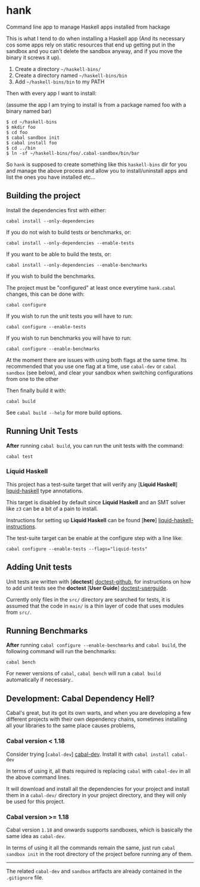 # hank

Command line app to manage Haskell apps installed from hackage

This is what I tend to do when installing a Haskell app (And its necessary cos some apps rely on static resources that end up getting put in the sandbox and you can't delete the sandbox anyway, and if you move the binary it screws it up).

1.  Create a directory `~/haskell-bins/`
2.  Create a directory named `~/haskell-bins/bin`
3.  Add `~/haskell-bins/bin` to my PATH

Then with every app I want to install:

(assume the app I am trying to install is from a package named foo with a binary named bar)

```
$ cd ~/haskell-bins
$ mkdir foo
$ cd foo
$ cabal sandbox init
$ cabal install foo
$ cd ../bin
$ ln -sf ~/haskell-bins/foo/.cabal-sandbox/bin/bar
```

So `hank` is supposed to create something like this `haskell-bins` dir for you and manage the above process and allow you to install/uninstall apps and list the ones you have installed etc...

## Building the project

Install the dependencies first with either:

    cabal install --only-dependencies

If you do not wish to build tests or benchmarks, or:

    cabal install --only-dependencies --enable-tests

If you want to be able to build the tests, or:

    cabal install --only-dependencies --enable-benchmarks

If you wish to build the benchmarks.

The project must be "configured" at least once everytime `hank.cabal` changes, this can be done with:

    cabal configure

If you wish to run the unit tests you will have to run:

    cabal configure --enable-tests

If you wish to run benchmarks you will have to run:

    cabal configure --enable-benchmarks

At the moment there are issues with using both flags at the same time.  Its recommended that you use one flag at a time, use `cabal-dev` or `cabal sandbox` 
(see below), and clear your sandbox when switching configurations from one to the other

Then finally build it with:

    cabal build

See `cabal build --help` for more build options.

## Running Unit Tests

**After** running `cabal build`, you can run the unit tests with the command:

    cabal test

### Liquid Haskell

This project has a test-suite target that will verify any [**Liquid Haskell**] [liquid-haskell] type annotations.

This target is disabled by default since **Liquid Haskell** and an SMT solver like `z3` can be a bit of a pain to install.

Instructions for setting up **Liquid Haskell** can be found [**here**] [liquid-haskell-instructions].

The test-suite target can be enable at the configure step with a line like:

```
cabal configure --enable-tests --flags="liquid-tests"
```

## Adding Unit tests

Unit tests are written with [**doctest**] [doctest-github], for instructions on how to add unit tests
see the **doctest** [**User Guide**] [doctest-userguide].

Currently only files in the `src/` directory are searched for tests, it is assumed that the code in `main/`
is a thin layer of code that uses modules from `src/`.

## Running Benchmarks

**After** running `cabal configure --enable-benchmarks` and `cabal build`, the following command will run the benchmarks:

    cabal bench

For newer versions of `cabal`, `cabal bench` will run a `cabal build` automatically if necessary..

## Development: Cabal Dependency Hell?

Cabal's great, but its got its own warts, and when you are developing a few different projects with their own dependency chains, sometimes installing all your libraries to the same place causes problems,

### Cabal version < 1.18

Consider trying [`cabal-dev`] [cabal-dev].  Install it with `cabal install cabal-dev`

In terms of using it, all thats required is replacing `cabal` with `cabal-dev` in all the above command lines.

It will download and install all the dependencies for your project and install them in a `cabal-dev/` directory in your project directory, and they will only be used for this project.

### Cabal version >= 1.18

Cabal version `1.18` and onwards supports sandboxes, which is basically the same idea as `cabal-dev`.

In terms of using it all the commands remain the same, just run `cabal sandbox init` in the root directory of the project before running any of them.

------

The related `cabal-dev` and `sandbox` artifacts are already contained in the `.gitignore` file.

[cabal-dev]: https://github.com/creswick/cabal-dev "creswick/cabal-dev on GitHub.com"
[doctest-github]: https://github.com/sol/doctest-haskell "sol/doctest-haskell on GitHub.com"
[doctest-userguide]: https://github.com/sol/doctest-haskell/blob/master/README.markdown#usage "doctest Usage Guide"
[liquid-haskell]: http://goto.ucsd.edu/~rjhala/liquid/haskell/blog/about/ "About Liquid Haskell"
[liquid-haskell-instructions]: http://blog.forgetfulfunctor.com/posts/2014-08-12-installing-liquid-haskell.html "Installing Liquid Haskell"
